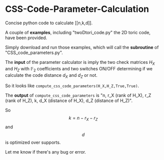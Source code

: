 # CSS-Code-Parameter-Calculation
Concise python code to calculate [[n,k,d]].

A couple of **examples**, including "twoDtori_code.py" the 2D toric code, have been provided. 

Simply download and run those examples, which will call the **subroutine** of "CSS_code_parameters.py". 

The **input** of the parameter calculator is imply the two check matrices $H_X$ and $H_Z$ with $\mathbb{F}_2$ coefficients and two switches ON/OFF determining if we calculate the code distance $d_X$ and $d_Z$ or not. 

So it looks like ```compute_css_code_parameters(H_X,H_Z,True,True)```. 

The **output** of ```compute_css_code_parameters``` is "n, r_X (rank of H_X), r_Z (rank of H_Z), k, d_X (distance of H_X), d_Z (distance of H_Z)". 

So $$k=n-r_X-r_Z$$ and $$d$$ is optimized over supports. 

Let me know if there's any bug or error.

